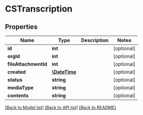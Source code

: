 # CSTranscription

## Properties
Name | Type | Description | Notes
------------ | ------------- | ------------- | -------------
**id** | **int** |  | [optional] 
**orgId** | **int** |  | [optional] 
**fileAttachmentId** | **int** |  | [optional] 
**created** | [**\DateTime**](\DateTime.md) |  | [optional] 
**status** | **string** |  | [optional] 
**mediaType** | **string** |  | [optional] 
**contents** | **string** |  | [optional] 

[[Back to Model list]](../README.md#documentation-for-models) [[Back to API list]](../README.md#documentation-for-api-endpoints) [[Back to README]](../README.md)


